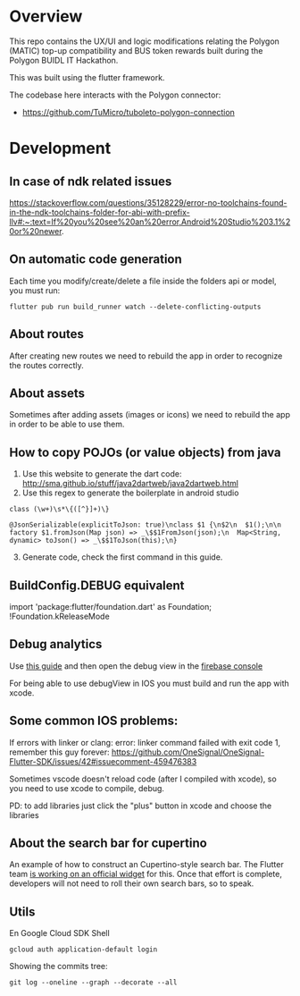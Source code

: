 # Overview

This repo contains the UX/UI and logic modifications relating the Polygon (MATIC) top-up compatibility and BUS token rewards built during the Polygon BUIDL IT Hackathon. 

This was built using the flutter framework.

The codebase here interacts with the Polygon connector:

* https://github.com/TuMicro/tuboleto-polygon-connection

# Development

## In case of ndk related issues


https://stackoverflow.com/questions/35128229/error-no-toolchains-found-in-the-ndk-toolchains-folder-for-abi-with-prefix-llv#:~:text=If%20you%20see%20an%20error,Android%20Studio%203.1%20or%20newer.

## On automatic code generation

Each time you modify/create/delete a file inside the folders api or model, you must run:
```
flutter pub run build_runner watch --delete-conflicting-outputs
```

## About routes

After creating new routes we need to rebuild the app in order to recognize the routes correctly.

## About assets

Sometimes after adding assets (images or icons) we need to rebuild the app in order to be able to use them.


## How to copy POJOs (or value objects) from java

1. Use this website to generate the dart code: http://sma.github.io/stuff/java2dartweb/java2dartweb.html
2. Use this regex to generate the boilerplate in android studio
```
class (\w+)\s*\{([^}]+)\}
```
```
@JsonSerializable(explicitToJson: true)\nclass $1 {\n$2\n  $1();\n\n  factory $1.fromJson(Map json) => _\$$1FromJson(json);\n  Map<String, dynamic> toJson() => _\$$1ToJson(this);\n}
```
3. Generate code, check the first command in this guide.

## BuildConfig.DEBUG equivalent

import 'package:flutter/foundation.dart' as Foundation;
!Foundation.kReleaseMode

## Debug analytics

Use [this guide](https://support.google.com/firebase/answer/7201382?hl=en&utm_id=ad&authuser=0) and then open the debug view in the [firebase console](https://console.firebase.google.com/u/0/project/tumicro-1203/analytics/app/android:pe.tumicro.android/debugview~2F%3Ft=1576113840389&fpn=341269335857&swu=1&sgu=1&sus=upgraded&cs=app.m.debugview.overview&g=1)

For being able to use debugView in IOS you must build and run the app with xcode.


## Some common IOS problems:

If errors with linker or clang: error: linker command failed with exit code 1, remember this guy forever:
https://github.com/OneSignal/OneSignal-Flutter-SDK/issues/42#issuecomment-459476383

Sometimes vscode doesn't reload code (after I compiled with xcode), so you need to use xcode to compile, debug.

PD: to add libraries just click the "plus" button in xcode and choose the libraries

## About the search bar for cupertino

An example of how to construct an Cupertino-style search bar. The
Flutter team [is working on an official widget](https://github.com/flutter/flutter/issues/9784)
for this. Once that effort is complete, developers will not need to roll
their own search bars, so to speak.


## Utils
En Google Cloud SDK Shell
```
gcloud auth application-default login
```

Showing the commits tree:
```
git log --oneline --graph --decorate --all
```

